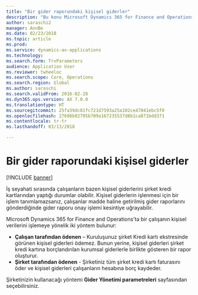 ```yaml
---
title: "Bir gider raporundaki kişisel giderler"
description: "Bu konu Microsoft Dynamics 365 for Finance and Operations'ta bir çalışanın kişisel verilerini işlemeye yönelik iki yöntemi açıklar."
author: saraschi2
manager: AnnBe
ms.date: 02/23/2018
ms.topic: article
ms.prod: 
ms.service: dynamics-ax-applications
ms.technology: 
ms.search.form: TrvParameters
audience: Application User
ms.reviewer: twheeloc
ms.search.scope: Core, Operations
ms.search.region: Global
ms.author: saraschi
ms.search.validFrom: 2016-02-28
ms.dyn365.ops.version: AX 7.0.0
ms.translationtype: HT
ms.sourcegitcommit: 25fa39dc81fc721d7593a25a102ce47041ebc5f0
ms.openlocfilehash: 27698b02795b709a167235537d8b1ca871bdd371
ms.contentlocale: tr-tr
ms.lasthandoff: 03/13/2018

---
```


# <a name="personal-expenses-on-an-expense-report"></a>Bir gider raporundaki kişisel giderler

[!INCLUDE [banner](../includes/banner.md)]

İş seyahati sırasında çalışanların bazen kişisel giderlerini şirket kredi kartlarından yaptığı durumlar olabilir. Kişisel giderlerin işlenmesi için bir işlem tanımlamazsanız, çalışanlar madde haline getirilmiş gider raporlarını gönderdiğinde gider raporu onay işlemi kesintiye uğrayabilir. 

Microsoft Dynamics 365 for Finance and Operations'ta bir çalışanın kişisel verilerini işlemeye yönelik iki yöntem bulunur:

- **Çalışan tarafından ödenen** – Kuruluşunuz şirket Kredi kartı ekstresinde görünen kişisel giderleri ödemez. Bunun yerine, kişisel giderleri şirket kredi kartına borçlandırılan kurumsal giderlerle birlikte gösteren bir rapor oluşturur.
- **Şirket tarafından ödenen** - Şirketiniz tüm şirket kredi kartı faturasını öder ve kişisel giderleri çalışanların hesabına borç kaydeder.

Şirketinizin kullanacağı yöntemi **Gider Yönetimi parametreleri** sayfasından seçebilirsiniz.

